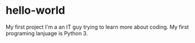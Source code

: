 # hello-world
My first project 
I'm a an IT guy trying to learn more about coding. My first programing lanjuage is Python 3.
